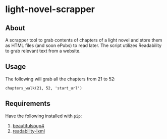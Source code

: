 # light-novel-scrapper

## About

A scrapper tool to grab contents of chapters of a light novel and store them
as HTML files (and soon ePubs) to read later. The script utilizes
Readability to grab relevant text from a website.

## Usage

The following will grab all the chapters from 21 to 52:

`chapters_walk(21, 52, 'start_url')`

## Requirements

Have the following installed with `pip`:

1. [beautifulsoup4](http://www.crummy.com/software/BeautifulSoup/)
1. [readability-lxml](https://github.com/buriy/python-readability)
